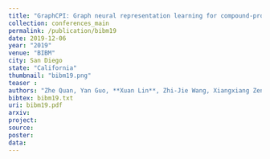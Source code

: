 ```yaml
---
title: "GraphCPI: Graph neural representation learning for compound-protein interaction"
collection: conferences_main
permalink: /publication/bibm19
date: 2019-12-06
year: "2019"
venue: "BIBM"
city: San Diego
state: "California"
thumbnail: "bibm19.png"
teaser : 
authors: "Zhe Quan, Yan Guo, **Xuan Lin**, Zhi-Jie Wang, Xiangxiang Zeng"
bibtex: bibm19.txt
uri: bibm19.pdf
arxiv: 
project: 
source:
poster: 
data:
---
```

